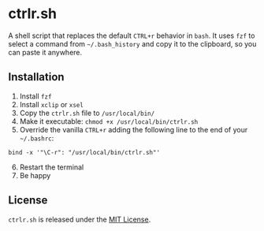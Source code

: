 # ctrlr.sh

A shell script that replaces the default `CTRL+r` behavior in `bash`. It uses `fzf` to select a command from `~/.bash_history` and copy it to the clipboard, so you can paste it anywhere.

## Installation

1. Install `fzf`
2. Install `xclip` or `xsel`
3. Copy the `ctrlr.sh` file to `/usr/local/bin/`
4. Make it executable: `chmod +x /usr/local/bin/ctrlr.sh`
5. Override the vanilla `CTRL+r` adding the following line to the end of your `~/.bashrc`:
```
bind -x '"\C-r": "/usr/local/bin/ctrlr.sh"'
```
6. Restart the terminal
7. Be happy

## License

`ctrlr.sh` is released under the [MIT License](https://opensource.org/licenses/MIT).
